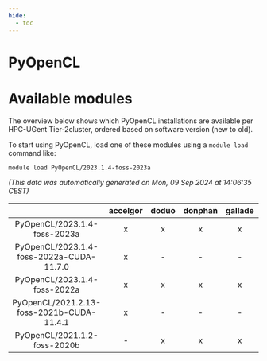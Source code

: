 ```yaml
---
hide:
  - toc
---
```


PyOpenCL
========

# Available modules


The overview below shows which PyOpenCL installations are available per HPC-UGent Tier-2cluster, ordered based on software version (new to old).

To start using PyOpenCL, load one of these modules using a `module load` command like:

```shell
module load PyOpenCL/2023.1.4-foss-2023a
```

*(This data was automatically generated on Mon, 09 Sep 2024 at 14:06:35 CEST)*  

| |accelgor|doduo|donphan|gallade|joltik|shinx|skitty|
| :---: | :---: | :---: | :---: | :---: | :---: | :---: | :---: |
|PyOpenCL/2023.1.4-foss-2023a|x|x|x|x|x|-|x|
|PyOpenCL/2023.1.4-foss-2022a-CUDA-11.7.0|x|-|-|-|x|-|-|
|PyOpenCL/2023.1.4-foss-2022a|x|x|x|x|x|-|x|
|PyOpenCL/2021.2.13-foss-2021b-CUDA-11.4.1|x|-|-|-|x|-|-|
|PyOpenCL/2021.1.2-foss-2020b|-|x|x|x|x|-|x|
